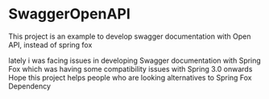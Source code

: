 # SwaggerOpenAPI
This project is an example to develop swagger documentation with Open API, instead of spring fox

lately i was facing issues in developing Swagger documentation with Spring Fox which was having some compatibility issues with Spring 3.0 onwards
Hope this project helps people who are looking alternatives to Spring Fox Dependency
